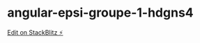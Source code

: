 # angular-epsi-groupe-1-hdgns4

[Edit on StackBlitz ⚡️](https://stackblitz.com/edit/angular-epsi-groupe-1-hdgns4)